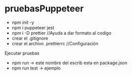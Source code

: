 # pruebasPuppeteer

* npm init -y
* npm i puppeteer jest
* npm i -D prettier //Ayuda a dar formato al codigo
* crear el .gitignore
* crear el archivo .prettierrc //Configuración

Ejecutar pruebas

* npm run <nombreScrib> -> este nombre del escrib esta en package.json
* npm run test -> ejemplo